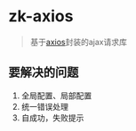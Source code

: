 # zk-axios
> 基于[axios](https://github.com/mzabriskie/axios)封装的ajax请求库

## 要解决的问题

1. 全局配置、局部配置
1. 统一错误处理
1. 自成功，失败提示

